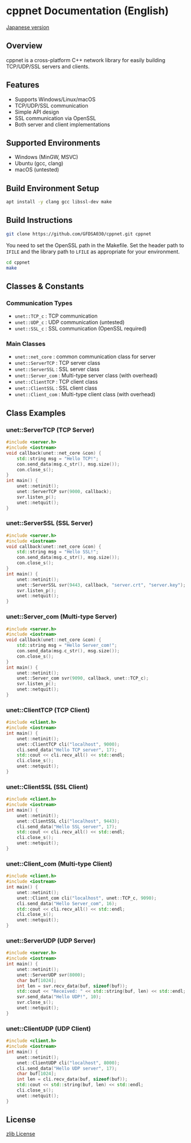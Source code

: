 # cppnet Documentation (English)

[Japanese version](README.md)

## Overview

cppnet is a cross-platform C++ network library for easily building TCP/UDP/SSL servers and clients.

## Features

- Supports Windows/Linux/macOS
- TCP/UDP/SSL communication
- Simple API design
- SSL communication via OpenSSL
- Both server and client implementations

## Supported Environments

- Windows (MinGW, MSVC)
- Ubuntu (gcc, clang)
- macOS (untested)

## Build Environment Setup

```bash
apt install -y clang gcc libssl-dev make
```

## Build Instructions

```bash
git clone https://github.com/GFDSA030/cppnet.git cppnet
```

You need to set the OpenSSL path in the Makefile. Set the header path to `IFILE` and the library path to `LFILE` as appropriate for your environment.

```bash
cd cppnet
make
```

## Classes & Constants

### Communication Types

- `unet::TCP_c` : TCP communication
- `unet::UDP_c` : UDP communication (untested)
- `unet::SSL_c` : SSL communication (OpenSSL required)

### Main Classes

- `unet::net_core` : common communication class for server
- `unet::ServerTCP` : TCP server class
- `unet::ServerSSL` : SSL server class
- `unet::Server_com` : Multi-type server class (with overhead)
- `unet::ClientTCP` : TCP client class
- `unet::ClientSSL` : SSL client class
- `unet::Client_com` : Multi-type client class (with overhead)

## Class Examples

### unet::ServerTCP (TCP Server)

```cpp
#include <server.h>
#include <iostream>
void callback(unet::net_core &con) {
    std::string msg = "Hello TCP!";
    con.send_data(msg.c_str(), msg.size());
    con.close_s();
}
int main() {
    unet::netinit();
    unet::ServerTCP svr(9000, callback);
    svr.listen_p();
    unet::netquit();
}
```

### unet::ServerSSL (SSL Server)

```cpp
#include <server.h>
#include <iostream>
void callback(unet::net_core &con) {
    std::string msg = "Hello SSL!";
    con.send_data(msg.c_str(), msg.size());
    con.close_s();
}
int main() {
    unet::netinit();
    unet::ServerSSL svr(9443, callback, "server.crt", "server.key");
    svr.listen_p();
    unet::netquit();
}
```

### unet::Server_com (Multi-type Server)

```cpp
#include <server.h>
#include <iostream>
void callback(unet::net_core &con) {
    std::string msg = "Hello Server_com!";
    con.send_data(msg.c_str(), msg.size());
    con.close_s();
}
int main() {
    unet::netinit();
    unet::Server_com svr(9090, callback, unet::TCP_c);
    svr.listen_p();
    unet::netquit();
}
```

### unet::ClientTCP (TCP Client)

```cpp
#include <client.h>
#include <iostream>
int main() {
    unet::netinit();
    unet::ClientTCP cli("localhost", 9000);
    cli.send_data("Hello TCP server", 17);
    std::cout << cli.recv_all() << std::endl;
    cli.close_s();
    unet::netquit();
}
```

### unet::ClientSSL (SSL Client)

```cpp
#include <client.h>
#include <iostream>
int main() {
    unet::netinit();
    unet::ClientSSL cli("localhost", 9443);
    cli.send_data("Hello SSL server", 17);
    std::cout << cli.recv_all() << std::endl;
    cli.close_s();
    unet::netquit();
}
```

### unet::Client_com (Multi-type Client)

```cpp
#include <client.h>
#include <iostream>
int main() {
    unet::netinit();
    unet::Client_com cli("localhost", unet::TCP_c, 9090);
    cli.send_data("Hello Server_com", 16);
    std::cout << cli.recv_all() << std::endl;
    cli.close_s();
    unet::netquit();
}
```

### unet::ServerUDP (UDP Server)

```cpp
#include <server.h>
#include <iostream>
int main() {
    unet::netinit();
    unet::ServerUDP svr(8000);
    char buf[1024];
    int len = svr.recv_data(buf, sizeof(buf));
    std::cout << "Received: " << std::string(buf, len) << std::endl;
    svr.send_data("Hello UDP!", 10);
    svr.close_s();
    unet::netquit();
}
```

### unet::ClientUDP (UDP Client)

```cpp
#include <client.h>
#include <iostream>
int main() {
    unet::netinit();
    unet::ClientUDP cli("localhost", 8000);
    cli.send_data("Hello UDP server", 17);
    char buf[1024];
    int len = cli.recv_data(buf, sizeof(buf));
    std::cout << std::string(buf, len) << std::endl;
    cli.close_s();
    unet::netquit();
}
```

## License

[zlib License](LICENSE)
